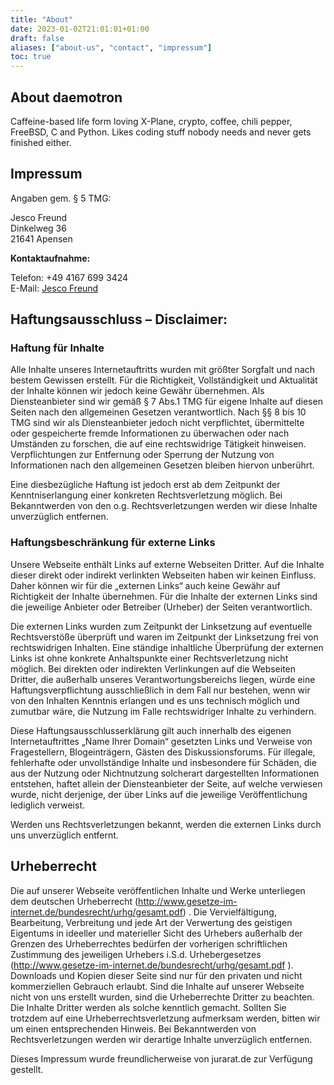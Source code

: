 ```yaml
---
title: "About"
date: 2023-01-02T21:01:01+01:00
draft: false
aliases: ["about-us", "contact", "impressum"]
toc: true
---
```


## About daemotron

Caffeine-based life form loving X-Plane, crypto, coffee, chili pepper, FreeBSD, C and Python. Likes coding stuff nobody needs and never gets finished either.

## Impressum

Angaben gem. § 5 TMG:

Jesco Freund<br />
Dinkelweg 36<br />
21641 Apensen

**Kontaktaufnahme:**

Telefon: +49 4167 699 3424<br />
E-Mail: <a href="&#109;&#97;&#105;&#108;&#116;&#111;&#58;&#106;&#101;&#115;&#99;&#111;&#46;&#102;&#114;&#101;&#117;&#110;&#100;&#64;&#109;&#121;&#45;&#117;&#110;&#105;&#118;&#101;&#114;&#115;&#101;&#46;&#99;&#111;&#109;">&#74;&#101;&#115;&#99;&#111;&#32;&#70;&#114;&#101;&#117;&#110;&#100;</a>
 

## Haftungsausschluss – Disclaimer:

### Haftung für Inhalte

Alle Inhalte unseres Internetauftritts wurden mit größter Sorgfalt und nach bestem Gewissen erstellt. Für die Richtigkeit, Vollständigkeit und Aktualität der Inhalte können wir jedoch keine Gewähr übernehmen. Als Diensteanbieter sind wir gemäß § 7 Abs.1 TMG für eigene Inhalte auf diesen Seiten nach den allgemeinen Gesetzen verantwortlich. Nach §§ 8 bis 10 TMG sind wir als Diensteanbieter jedoch nicht verpflichtet, übermittelte oder gespeicherte fremde Informationen zu überwachen oder nach Umständen zu forschen, die auf eine rechtswidrige Tätigkeit hinweisen. Verpflichtungen zur Entfernung oder Sperrung der Nutzung von Informationen nach den allgemeinen Gesetzen bleiben hiervon unberührt.

Eine diesbezügliche Haftung ist jedoch erst ab dem Zeitpunkt der Kenntniserlangung einer konkreten Rechtsverletzung möglich. Bei Bekanntwerden von den o.g. Rechtsverletzungen werden wir diese Inhalte unverzüglich entfernen.

### Haftungsbeschränkung für externe Links

Unsere Webseite enthält Links auf externe Webseiten Dritter. Auf die Inhalte dieser direkt oder indirekt verlinkten Webseiten haben wir keinen Einfluss. Daher können wir für die „externen Links“ auch keine Gewähr auf Richtigkeit der Inhalte übernehmen. Für die Inhalte der externen Links sind die jeweilige Anbieter oder Betreiber (Urheber) der Seiten verantwortlich.

Die externen Links wurden zum Zeitpunkt der Linksetzung auf eventuelle Rechtsverstöße überprüft und waren im Zeitpunkt der Linksetzung frei von rechtswidrigen Inhalten. Eine ständige inhaltliche Überprüfung der externen Links ist ohne konkrete Anhaltspunkte einer Rechtsverletzung nicht möglich. Bei direkten oder indirekten Verlinkungen auf die Webseiten Dritter, die außerhalb unseres Verantwortungsbereichs liegen, würde eine Haftungsverpflichtung ausschließlich in dem Fall nur bestehen, wenn wir von den Inhalten Kenntnis erlangen und es uns technisch möglich und zumutbar wäre, die Nutzung im Falle rechtswidriger Inhalte zu verhindern.

Diese Haftungsausschlusserklärung gilt auch innerhalb des eigenen Internetauftrittes „Name Ihrer Domain“ gesetzten Links und Verweise von Fragestellern, Blogeinträgern, Gästen des Diskussionsforums. Für illegale, fehlerhafte oder unvollständige Inhalte und insbesondere für Schäden, die aus der Nutzung oder Nichtnutzung solcherart dargestellten Informationen entstehen, haftet allein der Diensteanbieter der Seite, auf welche verwiesen wurde, nicht derjenige, der über Links auf die jeweilige Veröffentlichung lediglich verweist.

Werden uns Rechtsverletzungen bekannt, werden die externen Links durch uns unverzüglich entfernt.

## Urheberrecht

Die auf unserer Webseite veröffentlichen Inhalte und Werke unterliegen dem deutschen Urheberrecht (http://www.gesetze-im-internet.de/bundesrecht/urhg/gesamt.pdf) . Die Vervielfältigung, Bearbeitung, Verbreitung und jede Art der Verwertung des geistigen Eigentums in ideeller und materieller Sicht des Urhebers außerhalb der Grenzen des Urheberrechtes bedürfen der vorherigen schriftlichen Zustimmung des jeweiligen Urhebers i.S.d. Urhebergesetzes (http://www.gesetze-im-internet.de/bundesrecht/urhg/gesamt.pdf ). Downloads und Kopien dieser Seite sind nur für den privaten und nicht kommerziellen Gebrauch erlaubt. Sind die Inhalte auf unserer Webseite nicht von uns erstellt wurden, sind die Urheberrechte Dritter zu beachten. Die Inhalte Dritter werden als solche kenntlich gemacht. Sollten Sie trotzdem auf eine Urheberrechtsverletzung aufmerksam werden, bitten wir um einen entsprechenden Hinweis. Bei Bekanntwerden von Rechtsverletzungen werden wir derartige Inhalte unverzüglich entfernen.

Dieses Impressum wurde freundlicherweise von jurarat.de zur Verfügung gestellt.